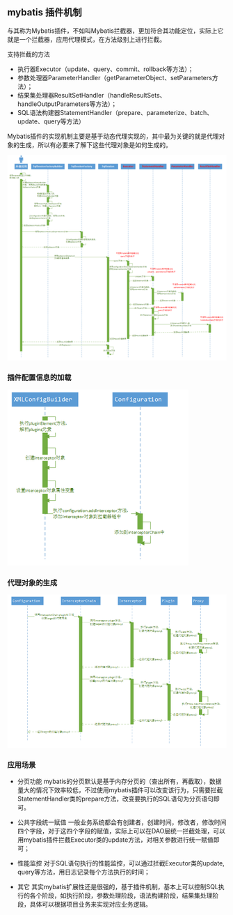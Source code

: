 ## mybatis 插件机制
与其称为Mybatis插件，不如叫Mybatis拦截器，更加符合其功能定位，实际上它就是一个拦截器，应用代理模式，在方法级别上进行拦截。

支持拦截的方法
- 执行器Executor（update、query、commit、rollback等方法）；
- 参数处理器ParameterHandler（getParameterObject、setParameters方法）；
- 结果集处理器ResultSetHandler（handleResultSets、handleOutputParameters等方法）；
- SQL语法构建器StatementHandler（prepare、parameterize、batch、update、query等方法）

Mybatis插件的实现机制主要是基于动态代理实现的，其中最为关键的就是代理对象的生成，所以有必要来了解下这些代理对象是如何生成的。

![mybatis-plugin](
  ./mybatis-plugin-1.png)

### 插件配置信息的加载  
![mybatis-plugin](
  ./mybatis-plugin-2.png)

### 代理对象的生成
![mybatis-plugin](
  ./mybatis-plugin-3.png)

### 应用场景
- 分页功能
mybatis的分页默认是基于内存分页的（查出所有，再截取），数据量大的情况下效率较低，不过使用mybatis插件可以改变该行为，只需要拦截StatementHandler类的prepare方法，改变要执行的SQL语句为分页语句即可。
- 公共字段统一赋值
一般业务系统都会有创建者，创建时间，修改者，修改时间四个字段，对于这四个字段的赋值，实际上可以在DAO层统一拦截处理，可以用mybatis插件拦截Executor类的update方法，对相关参数进行统一赋值即可；
- 性能监控
对于SQL语句执行的性能监控，可以通过拦截Executor类的update, query等方法，用日志记录每个方法执行的时间；

- 其它
其实mybatis扩展性还是很强的，基于插件机制，基本上可以控制SQL执行的各个阶段，如执行阶段，参数处理阶段，语法构建阶段，结果集处理阶段，具体可以根据项目业务来实现对应业务逻辑。

